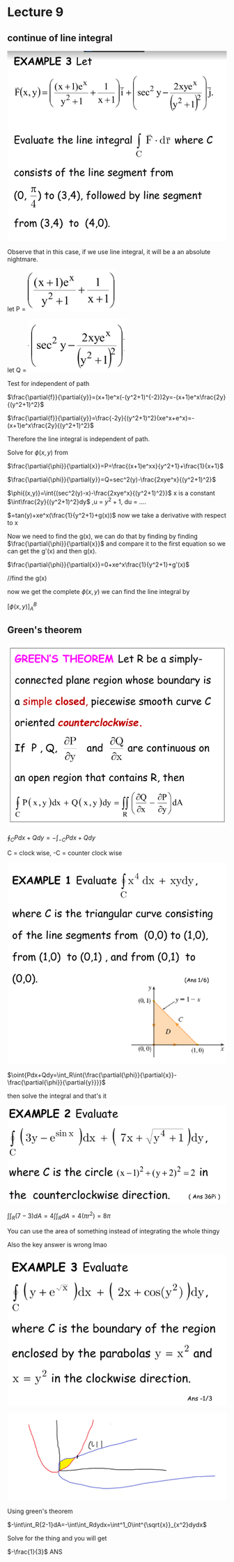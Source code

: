 # Lecture 9

## continue of line integral
![example 3 line integral](image.png)

Observe that in this case, if we use line integral, it will be a an absolute nightmare.

let P = ![alt text](image-1.png)

let Q = ![alt text](image-2.png)

Test for independent of path

$\frac{\partial{f}}{\partial{y}}=(x+1)e^x(-(y^2+1)^{-2})2y=-(x+1)e^x\frac{2y}{(y^2+1)^2}$

$\frac{\partial{f}}{\partial{y}}=\frac{-2y}{(y^2+1)^2}(xe^x+e^x)=-(x+1)e^x\frac{2y}{(y^2+1)^2}$

Therefore the line integral is independent of path.

Solve for $\phi{(x,y)}$ from

$\frac{\partial{\phi}}{\partial{x}}=P=\frac{(x+1)e^xx}{y^2+1}+\frac{1}{x+1}$

$\frac{\partial{\phi}}{\partial{y}}=Q=sec^2(y)-\frac{2xye^x}{(y^2+1)^2}$

$\phi{(x,y)}=\int{(sec^2(y)-x)-\frac{2xye^x}{(y^2+1)^2}}$ x is a constant $\int\frac{2y}{(y^2+1)^2}dy$ ,u = $y^2+1$, du = ....

$=tan(y)+xe^x(\frac{1}{y^2+1}+g(x))$ now we take a derivative with respect to x

Now we need to find the g(x), we can do that by finding by finding $\frac{\partial{\phi}}{\partial{x}}$ and compare it to the first equation so we can get the g'(x) and then g(x).

$\frac{\partial{\phi}}{\partial{x}}=0+xe^x\frac{1}{y^2+1}+g'(x)$

//find the g(x)

now we get the complete $\phi{(x,y)}$ we can find the line integral by 

$[\phi{(x,y)}]^{B}_A$

## Green's theorem

![alt text](image-3.png)

$\oint_{C}{Pdx+Qdy}=-\int_{-C}{Pdx+Qdy}$

C = clock wise, -C = counter clock wise

![ex 1 green theo](image-4.png)

$\oint{Pdx+Qdy=\int_R\int{\frac{\partial{\phi}}{\partial{x}}-\frac{\partial{\phi}}{\partial{y}}}}$

then solve the integral and that's it

![ex2 green theo](image-5.png)

$\int\int_R{(7-3)}dA=4\int\int_RdA=4(\pi{r^2})=8\pi$

You can use the area of something instead of integrating the whole thingy

Also the key answer is wrong lmao

![ex3 green theo](image-6.png)

![badly drawn stuffs](image-7.png)

Using green's theorem

$-\int\int_R{2-1}dA=-\int\int_Rdydx=\int^1_0\int^{\sqrt{x}}_{x^2}dydx$

Solve for the thing and you will get

$-\frac{1}{3}$ ANS
